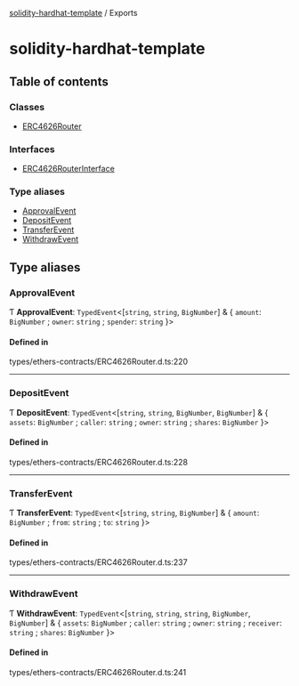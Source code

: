 [solidity-hardhat-template](README.md) / Exports

# solidity-hardhat-template

## Table of contents

### Classes

- [ERC4626Router](classes/ERC4626Router.md)

### Interfaces

- [ERC4626RouterInterface](interfaces/ERC4626RouterInterface.md)

### Type aliases

- [ApprovalEvent](modules.md#approvalevent)
- [DepositEvent](modules.md#depositevent)
- [TransferEvent](modules.md#transferevent)
- [WithdrawEvent](modules.md#withdrawevent)

## Type aliases

### ApprovalEvent

Ƭ **ApprovalEvent**: `TypedEvent`<[`string`, `string`, `BigNumber`] & { `amount`: `BigNumber` ; `owner`: `string` ; `spender`: `string`  }\>

#### Defined in

types/ethers-contracts/ERC4626Router.d.ts:220

___

### DepositEvent

Ƭ **DepositEvent**: `TypedEvent`<[`string`, `string`, `BigNumber`, `BigNumber`] & { `assets`: `BigNumber` ; `caller`: `string` ; `owner`: `string` ; `shares`: `BigNumber`  }\>

#### Defined in

types/ethers-contracts/ERC4626Router.d.ts:228

___

### TransferEvent

Ƭ **TransferEvent**: `TypedEvent`<[`string`, `string`, `BigNumber`] & { `amount`: `BigNumber` ; `from`: `string` ; `to`: `string`  }\>

#### Defined in

types/ethers-contracts/ERC4626Router.d.ts:237

___

### WithdrawEvent

Ƭ **WithdrawEvent**: `TypedEvent`<[`string`, `string`, `string`, `BigNumber`, `BigNumber`] & { `assets`: `BigNumber` ; `caller`: `string` ; `owner`: `string` ; `receiver`: `string` ; `shares`: `BigNumber`  }\>

#### Defined in

types/ethers-contracts/ERC4626Router.d.ts:241
